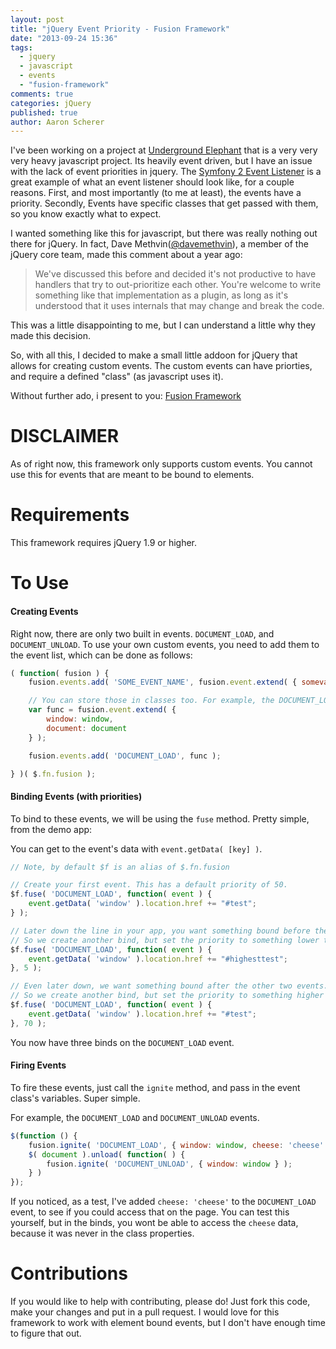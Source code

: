 ```yaml
---
layout: post
title: "jQuery Event Priority - Fusion Framework"
date: "2013-09-24 15:36"
tags: 
  - jquery
  - javascript
  - events
  - "fusion-framework"
comments: true
categories: jQuery
published: true
author: Aaron Scherer
---
```


I've been working on a project at [Underground Elephant][1] that is a very very very heavy javascript project. Its heavily event driven, but I have an issue with the lack of event priorities in jquery. The [Symfony 2 Event Listener][2] is a great example of what an event listener should look like, for a couple reasons. First, and most importantly (to me at least), the events have a priority. Secondly, Events have specific classes that get passed with them, so you know exactly what to expect.

I wanted something like this for javascript, but there was really nothing out there for jQuery. In fact, Dave Methvin([@davemethvin][4]), a member of the jQuery core team, made this comment about a year ago:


> We've discussed this before and decided it's not productive to have handlers that try to out-prioritize each other.
> You're welcome to write something like that implementation as a plugin, as long as it's understood that it uses internals that may change and break the code.

This was a little disappointing to me, but I can understand a little why they made this decision.

So, with all this, I decided to make a small little addoon for jQuery that allows for creating custom events. The custom events can have priorties, and require a defined "class" (as javascript uses it).

Without further ado, i present to you: [Fusion Framework][5]

DISCLAIMER
==========

As of right now, this framework only supports custom events.
You cannot use this for events that are meant to be bound to elements.


Requirements
============

This framework requires jQuery 1.9 or higher.

To Use
======


#### Creating Events

Right now, there are only two built in events. `DOCUMENT_LOAD`, and `DOCUMENT_UNLOAD`.
To use your own custom events, you need to add them to the event list, which can be done as follows:

```js
( function( fusion ) {
    fusion.events.add( 'SOME_EVENT_NAME', fusion.event.extend( { somevar: null } ) );

    // You can store those in classes too. For example, the DOCUMENT_LOAD stuff
    var func = fusion.event.extend( {
		window: window,
		document: document
    } );

    fusion.events.add( 'DOCUMENT_LOAD', func );

} )( $.fn.fusion );
```


#### Binding Events (with priorities)

To bind to these events, we will be using the `fuse` method. Pretty simple, from the demo app:

You can get to the event's data with `event.getData( [key] )`.

```js
// Note, by default $f is an alias of $.fn.fusion

// Create your first event. This has a default priority of 50.
$f.fuse( 'DOCUMENT_LOAD', function( event ) {
    event.getData( 'window' ).location.href += "#test";
} );

// Later down the line in your app, you want something bound before the above.
// So we create another bind, but set the priority to something lower than 50 (5 here).
$f.fuse( 'DOCUMENT_LOAD', function( event ) {
    event.getData( 'window' ).location.href += "#highesttest";
}, 5 );

// Even later down, we want something bound after the other two events.
// So we create another bind, but set the priority to something higher than 50 (70 here).
$f.fuse( 'DOCUMENT_LOAD', function( event ) {
    event.getData( 'window' ).location.href += "#test";
}, 70 );
```

You now have three binds on the `DOCUMENT_LOAD` event.



#### Firing Events

To fire these events, just call the `ignite` method, and pass in the event class's variables. Super simple.

For example, the `DOCUMENT_LOAD` and `DOCUMENT_UNLOAD` events.

```js
$(function () {
    fusion.ignite( 'DOCUMENT_LOAD', { window: window, cheese: 'cheese' } );
    $( document ).unload( function( ) {
        fusion.ignite( 'DOCUMENT_UNLOAD', { window: window } );
    } )
});
```

If you noticed, as a test, I've added `cheese: 'cheese'` to the `DOCUMENT_LOAD` event, to see if you could access that on the page.
You can test this yourself, but in the binds, you wont be able to access the `cheese` data, because it was never in the class properties.


Contributions
=============

If you would like to help with contributing, please do! Just fork this code, make your changes and put in a pull request.
I would love for this framework to work with element bound events, but I don't have enough time to figure that out.


[1]: http://www.undergroundelephant.com/
[2]: http://symfony.com/doc/current/components/event_dispatcher/introduction.html
[4]: https://twitter.com/davemethvin
[5]: https://github.com/fusion-events/fusion-framework
